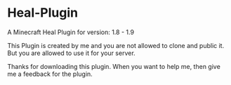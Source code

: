 # Heal-Plugin
A Minecraft Heal Plugin for version: 1.8 - 1.9

This Plugin is created by me and you are not allowed to clone and public it. But you are allowed to use it for your server.

Thanks for downloading this plugin. When you want to help me, then give me a feedback for the plugin.

